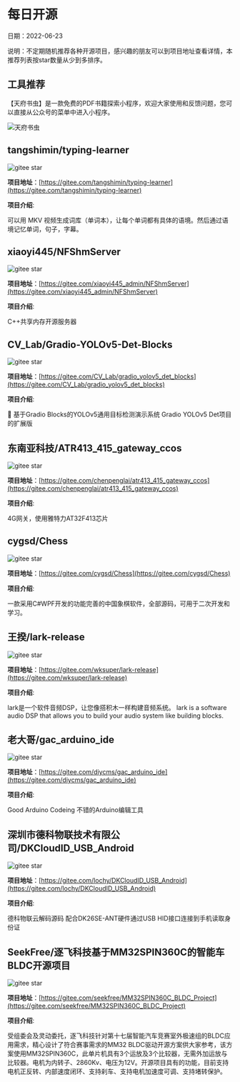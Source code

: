 # 每日开源

日期：2022-06-23

说明：不定期随机推荐各种开源项目，感兴趣的朋友可以到项目地址查看详情，本推荐列表按star数量从少到多排序。




## 工具推荐 

【天府书虫】是一款免费的PDF书籍探索小程序，欢迎大家使用和反馈问题，您可以直接从公众号的菜单中进入小程序。

![天府书虫](https://docs.imjcker.com/_media/mini.jpg)

## tangshimin/typing-learner
<img src="https://gitee.com/tangshimin/typing-learner/badge/star.svg?theme=white" alt="gitee star"> 

**项目地址**：[https://gitee.com/tangshimin/typing-learner](https://gitee.com/tangshimin/typing-learner)

**项目介绍**:  

 可以用 MKV 视频生成词库（单词本），让每个单词都有具体的语境。然后通过语境记忆单词，句子，字幕。 



## xiaoyi445/NFShmServer
<img src="https://gitee.com/xiaoyi445_admin/NFShmServer/badge/star.svg?theme=white" alt="gitee star"> 

**项目地址**：[https://gitee.com/xiaoyi445_admin/NFShmServer](https://gitee.com/xiaoyi445_admin/NFShmServer)

**项目介绍**:  

 C++共享内存开源服务器 



## CV_Lab/Gradio-YOLOv5-Det-Blocks
<img src="https://gitee.com/CV_Lab/gradio_yolov5_det_blocks/badge/star.svg?theme=white" alt="gitee star"> 

**项目地址**：[https://gitee.com/CV_Lab/gradio_yolov5_det_blocks](https://gitee.com/CV_Lab/gradio_yolov5_det_blocks)

**项目介绍**:  

 🚀 基于Gradio Blocks的YOLOv5通用目标检测演示系统 Gradio YOLOv5 Det项目的扩展版 



## 东南亚科技/ATR413_415_gateway_ccos
<img src="https://gitee.com/chenpenglai/atr413_415_gateway_ccos/badge/star.svg?theme=white" alt="gitee star"> 

**项目地址**：[https://gitee.com/chenpenglai/atr413_415_gateway_ccos](https://gitee.com/chenpenglai/atr413_415_gateway_ccos)

**项目介绍**:  

 4G网关，使用雅特力AT32F413芯片 



## cygsd/Chess
<img src="https://gitee.com/cygsd/Chess/badge/star.svg?theme=white" alt="gitee star"> 

**项目地址**：[https://gitee.com/cygsd/Chess](https://gitee.com/cygsd/Chess)

**项目介绍**:  

 一款采用C#WPF开发的功能完善的中国象棋软件，全部源码，可用于二次开发和学习。 



## 王揆/lark-release
<img src="https://gitee.com/wksuper/lark-release/badge/star.svg?theme=white" alt="gitee star"> 

**项目地址**：[https://gitee.com/wksuper/lark-release](https://gitee.com/wksuper/lark-release)

**项目介绍**:  

 lark是一个软件音频DSP，让您像搭积木一样构建音频系统。 lark is a software audio DSP that allows you to build your audio system like building blocks. 



## 老大哥/gac_arduino_ide
<img src="https://gitee.com/diycms/gac_arduino_ide/badge/star.svg?theme=white" alt="gitee star"> 

**项目地址**：[https://gitee.com/diycms/gac_arduino_ide](https://gitee.com/diycms/gac_arduino_ide)

**项目介绍**:  

 Good Arduino Codeing 不错的Arduino编辑工具 



## 深圳市德科物联技术有限公司/DKCloudID_USB_Android
<img src="https://gitee.com/lochy/DKCloudID_USB_Android/badge/star.svg?theme=white" alt="gitee star"> 

**项目地址**：[https://gitee.com/lochy/DKCloudID_USB_Android](https://gitee.com/lochy/DKCloudID_USB_Android)

**项目介绍**:  

 德科物联云解码源码 配合DK26SE-ANT硬件通过USB HID接口连接到手机读取身份证 



## SeekFree/逐飞科技基于MM32SPIN360C的智能车BLDC开源项目
<img src="https://gitee.com/seekfree/MM32SPIN360C_BLDC_Project/badge/star.svg?theme=white" alt="gitee star"> 

**项目地址**：[https://gitee.com/seekfree/MM32SPIN360C_BLDC_Project](https://gitee.com/seekfree/MM32SPIN360C_BLDC_Project)

**项目介绍**:  

 受组委会及灵动委托，逐飞科技针对第十七届智能汽车竞赛室外极速组的BLDC应用需求，精心设计了符合赛事需求的MM32 BLDC驱动开源方案供大家参考，该方案使用MM32SPIN360C，此单片机具有3个运放及3个比较器，无需外加运放与比较器。电机为内转子、2860Kv、电压为12V。开源项目具有的功能，目前支持电机正反转、内部速度闭环、支持刹车、支持电机加速度可调、支持堵转保护。 

